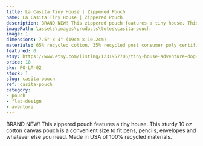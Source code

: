 ```yaml
---
title: La Casita Tiny House | Zippered Pouch
name: La Casita Tiny House | Zippered Pouch
description: BRAND NEW! This zippered pouch features a tiny house. This sturdy 10 oz cotton canvas pouch is a convenient size to fit pens, pencils, envelopes and whatever else you need.
imagePath: \assets\images\products\totes\casita-pouch
image: 1
dimensions: 7.5" x 4" (19cm x 10.2cm)
materials: 65% recycled cotton, 35% recycled post consumer poly certified
featured: 0
etsy: https://www.etsy.com/listing/1231957706/tiny-house-adventure-dog-zippered-pouch
price: 18
sku: PO-LA-02
stock: 1
slug: casita-pouch
ref: casita-pouch
category:
- pouch
- flat-design
- aventura
---
```

BRAND NEW! This zippered pouch features a tiny house. This sturdy 10 oz cotton canvas pouch is a convenient size to fit pens, pencils, envelopes and whatever else you need. Made in USA of 100% recycled materials.
